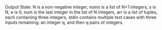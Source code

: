 Output State: N is a non-negative integer, nums is a list of N+1 integers, s is N, e is 0, num is the last integer in the list of N integers, arr is a list of tuples, each containing three integers, stdin contains multiple test cases with three inputs remaining: an integer q, and then q pairs of integers.